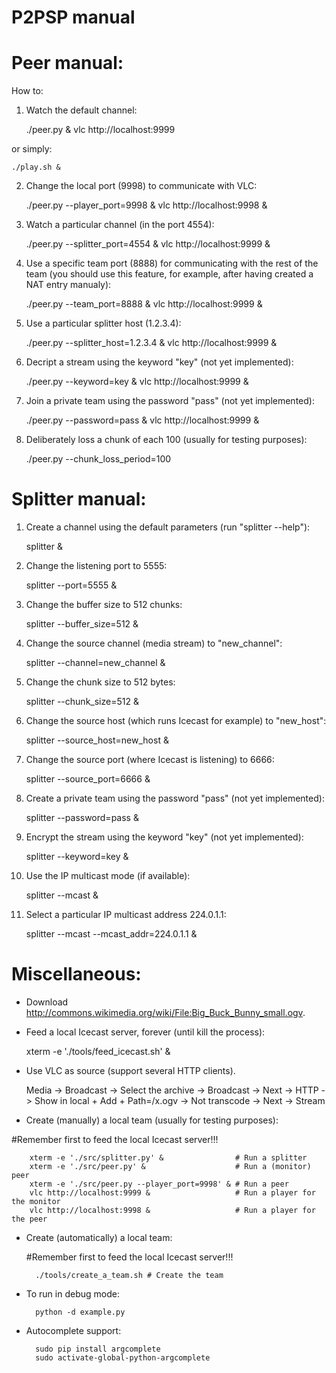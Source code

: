 P2PSP manual
============

# Peer manual:

How to:

1. Watch the default channel:

    ./peer.py &
    vlc http://localhost:9999

or simply:

    ./play.sh &

2. Change the local port (9998) to communicate with VLC:

    ./peer.py --player_port=9998 &
    vlc http://localhost:9998 &

3. Watch a particular channel (in the port 4554):

    ./peer.py --splitter_port=4554 &
    vlc http://localhost:9999 &

4. Use a specific team port (8888) for communicating with the rest of
   the team (you should use this feature, for example, after having
   created a NAT entry manualy):

    ./peer.py --team_port=8888 &
    vlc http://localhost:9999 &

5. Use a particular splitter host (1.2.3.4):

    ./peer.py --splitter_host=1.2.3.4 &
    vlc http://localhost:9999 &

6. Decript a stream using the keyword "key" (not yet implemented):

    ./peer.py --keyword=key &
    vlc http://localhost:9999 &

7. Join a private team using the password "pass" (not yet implemented):

    ./peer.py --password=pass &
    vlc http://localhost:9999 &

8. Deliberately loss a chunk of each 100 (usually for testing purposes):

    ./peer.py --chunk_loss_period=100

# Splitter manual:

1. Create a channel using the default parameters (run "splitter --help"):

    splitter &

2. Change the listening port to 5555:

    splitter --port=5555 &

3. Change the buffer size to 512 chunks:

    splitter --buffer_size=512 &

4. Change the source channel (media stream) to "new_channel":

    splitter --channel=new_channel &

5. Change the chunk size to 512 bytes:

    splitter --chunk_size=512 &

6. Change the source host (which runs Icecast for example) to
   "new_host":

    splitter --source_host=new_host &

7. Change the source port (where Icecast is listening) to 6666:

    splitter --source_port=6666 &

8. Create a private team using the password "pass" (not yet implemented):

    splitter --password=pass &

9. Encrypt the stream using the keyword "key" (not yet implemented):

    splitter --keyword=key &

10. Use the IP multicast mode (if available):

    splitter --mcast &

11. Select a particular IP multicast address 224.0.1.1:

    splitter --mcast --mcast_addr=224.0.1.1 &

# Miscellaneous:

* Download http://commons.wikimedia.org/wiki/File:Big_Buck_Bunny_small.ogv.

* Feed a local Icecast server, forever (until kill the process):

    xterm -e './tools/feed_icecast.sh' &

* Use VLC as source (support several HTTP clients).

   Media -> Broadcast -> Select the archive -> Broadcast -> Next -> HTTP ->
   Show in local + Add + Path=/x.ogv -> Not transcode -> Next -> Stream

* Create (manually) a local team (usually for testing purposes):

 #Remember first to feed the local Icecast server!!!
                                                             
        xterm -e './src/splitter.py' &                # Run a splitter
        xterm -e './src/peer.py' &                    # Run a (monitor) peer
        xterm -e './src/peer.py --player_port=9998' & # Run a peer
        vlc http://localhost:9999 &                   # Run a player for the monitor
        vlc http://localhost:9998 &                   # Run a player for the peer

* Create (automatically) a local team:

    #Remember first to feed the local Icecast server!!!
    
        ./tools/create_a_team.sh # Create the team

* To run in debug mode:

        python -d example.py

* Autocomplete support:

        sudo pip install argcomplete
        sudo activate-global-python-argcomplete
        
